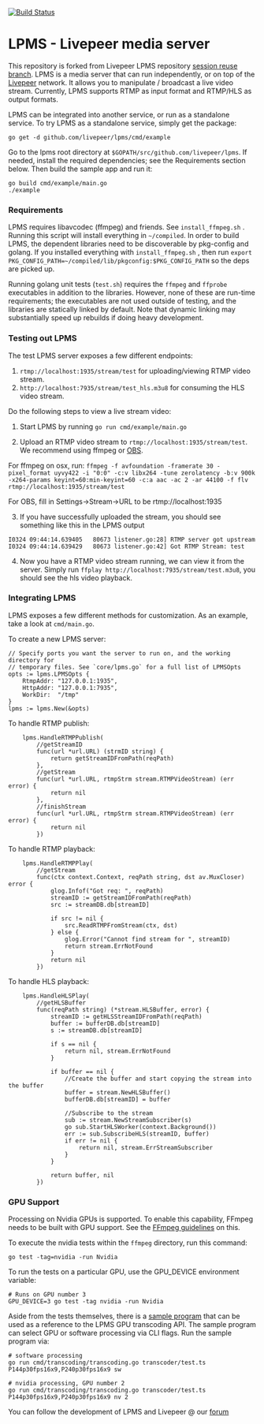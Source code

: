 [![Build Status](https://circleci.com/gh/livepeer/lpms.svg?style=shield&circle-token=e33534f6f4e2a6af19bb1596d7b72767a246cbab)](https://circleci.com/gh/livepeer/lpms/tree/master)

# LPMS - Livepeer media server

This repository is forked from Livepeer LPMS repository [session reuse branch](https://github.com/livepeer/lpms/tree/jai/seshreuse).
LPMS is a media server that can run independently, or on top of the [Livepeer](https://livepeer.org) 
network.  It allows you to manipulate / broadcast a live video stream.  Currently, LPMS supports RTMP
as input format and RTMP/HLS as output formats.

LPMS can be integrated into another service, or run as a standalone service.  To try LPMS as a 
standalone service, simply get the package:
```
go get -d github.com/livepeer/lpms/cmd/example
```

Go to the lpms root directory at `$GOPATH/src/github.com/livepeer/lpms`. If needed, install the required dependencies; see the Requirements section below. Then build the sample app and run it:

```
go build cmd/example/main.go
./example
```

### Requirements

LPMS requires libavcodec (ffmpeg) and friends. See `install_ffmpeg.sh` . Running this script will install everything in `~/compiled`. In order to build LPMS, the dependent libraries need to be discoverable by pkg-config and golang. If you installed everything with `install_ffmpeg.sh` , then run `export PKG_CONFIG_PATH=~/compiled/lib/pkgconfig:$PKG_CONFIG_PATH` so the deps are picked up.

Running golang unit tests (`test.sh`) requires the `ffmpeg` and `ffprobe` executables in addition to the libraries. However, none of these are run-time requirements; the executables are not used outside of testing, and the libraries are statically linked by default. Note that dynamic linking may substantially speed up rebuilds if doing heavy development.

### Testing out LPMS

The test LPMS server exposes a few different endpoints:
1. `rtmp://localhost:1935/stream/test` for uploading/viewing RTMP video stream.
2. `http://localhost:7935/stream/test_hls.m3u8` for consuming the HLS video stream.

Do the following steps to view a live stream video:
1. Start LPMS by running `go run cmd/example/main.go`

2. Upload an RTMP video stream to `rtmp://localhost:1935/stream/test`.  We recommend using ffmpeg or [OBS](https://obsproject.com/download).

For ffmpeg on osx, run: `ffmpeg -f avfoundation -framerate 30 -pixel_format uyvy422 -i "0:0" -c:v libx264 -tune zerolatency -b:v 900k -x264-params keyint=60:min-keyint=60 -c:a aac -ac 2 -ar 44100 -f flv rtmp://localhost:1935/stream/test`

For OBS, fill in Settings->Stream->URL to be rtmp://localhost:1935

3. If you have successfully uploaded the stream, you should see something like this in the LPMS output
```
I0324 09:44:14.639405   80673 listener.go:28] RTMP server got upstream
I0324 09:44:14.639429   80673 listener.go:42] Got RTMP Stream: test
```
4. Now you have a RTMP video stream running, we can view it from the server.  Simply run `ffplay http://localhost:7935/stream/test.m3u8`, you should see the hls video playback.


### Integrating LPMS

LPMS exposes a few different methods for customization. As an example, take a look at `cmd/main.go`.

To create a new LPMS server:
```
// Specify ports you want the server to run on, and the working directory for
// temporary files. See `core/lpms.go` for a full list of LPMSOpts
opts := lpms.LPMSOpts {
    RtmpAddr: "127.0.0.1:1935",
    HttpAddr: "127.0.0.1:7935",
    WorkDir:  "/tmp"
}
lpms := lpms.New(&opts)
```

To handle RTMP publish:
```
	lpms.HandleRTMPPublish(
		//getStreamID
		func(url *url.URL) (strmID string) {
			return getStreamIDFromPath(reqPath)
		},
		//getStream
		func(url *url.URL, rtmpStrm stream.RTMPVideoStream) (err error) {
			return nil
		},
		//finishStream
		func(url *url.URL, rtmpStrm stream.RTMPVideoStream) (err error) {
			return nil
		})
```

To handle RTMP playback:
```
	lpms.HandleRTMPPlay(
		//getStream
		func(ctx context.Context, reqPath string, dst av.MuxCloser) error {
			glog.Infof("Got req: ", reqPath)
			streamID := getStreamIDFromPath(reqPath)
			src := streamDB.db[streamID]

			if src != nil {
				src.ReadRTMPFromStream(ctx, dst)
			} else {
				glog.Error("Cannot find stream for ", streamID)
				return stream.ErrNotFound
			}
			return nil
		})
```

To handle HLS playback:
```
	lpms.HandleHLSPlay(
		//getHLSBuffer
		func(reqPath string) (*stream.HLSBuffer, error) {
			streamID := getHLSStreamIDFromPath(reqPath)
			buffer := bufferDB.db[streamID]
			s := streamDB.db[streamID]

			if s == nil {
				return nil, stream.ErrNotFound
			}

			if buffer == nil {
				//Create the buffer and start copying the stream into the buffer
				buffer = stream.NewHLSBuffer()
				bufferDB.db[streamID] = buffer

                //Subscribe to the stream
				sub := stream.NewStreamSubscriber(s)
				go sub.StartHLSWorker(context.Background())
				err := sub.SubscribeHLS(streamID, buffer)
				if err != nil {
					return nil, stream.ErrStreamSubscriber
				}
			}

			return buffer, nil
		})
```

### GPU Support

Processing on Nvidia GPUs is supported. To enable this capability, FFmpeg needs
to be built with GPU support. See the
[FFmpeg guidelines](https://trac.ffmpeg.org/wiki/HWAccelIntro#NVENCNVDEC) on
this.

To execute the nvidia tests within the `ffmpeg` directory, run this command:

```
go test -tag=nvidia -run Nvidia

```

To run the tests on a particular GPU, use the GPU_DEVICE environment variable:

```
# Runs on GPU number 3
GPU_DEVICE=3 go test -tag nvidia -run Nvidia
```

Aside from the tests themselves, there is a
[sample program](https://github.com/livepeer/lpms/blob/master/cmd/transcoding/transcoding.go)
that can be used as a reference to the LPMS GPU transcoding API. The sample
program can select GPU or software processing via CLI flags. Run the sample
program via:

```
# software processing
go run cmd/transcoding/transcoding.go transcoder/test.ts P144p30fps16x9,P240p30fps16x9 sw

# nvidia processing, GPU number 2
go run cmd/transcoding/transcoding.go transcoder/test.ts P144p30fps16x9,P240p30fps16x9 nv 2
```

You can follow the development of LPMS and Livepeer @ our [forum](http://forum.livepeer.org)
